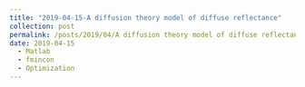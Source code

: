 ```yaml
---
title: "2019-04-15-A diffusion theory model of diffuse reflectance"
collection: post
permalink: /posts/2019/04/A diffusion theory model of diffuse reflectance
date: 2019-04-15
  - Matlab
  - fmincon
  - Optimization
---
```




<!--stackedit_data:
eyJoaXN0b3J5IjpbODI3MTA5NTcyXX0=
-->